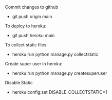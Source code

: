 
Commit changes to github
- git push origin main

To deploy to heroku:
- git push heroku main

To collect static files:
- heroku run python manage.py collectstatic

Create super user in heroku:
- heroku run python manage.py createsuperuser

Disable Static
-  heroku config:set DISABLE_COLLECTSTATIC=1